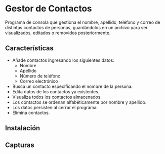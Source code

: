 # Gestor de Contactos
Programa de consola que gestiona el nombre, apellido, teléfono y correo de distintas contactos de personas, guardándolos en un archivo para ser visualizados, editados o removidos posteriormente.

## Características

- Añade contactos ingresando los siguientes datos:
  - Nombre
  - Apellido
  - Número de teléfono
  - Correo electrónico
- Busca un contacto especificando el nombre de la persona.
- Edita datos de los contactos ya existentes.
- Visualiza todos los contactos almacenados.
- Los contactos se ordenan alfabéticamente por nombre y apellido.
- Los datos persisten al cerrar el programa.
- Elimina contactos.

## Instalación



## Capturas
